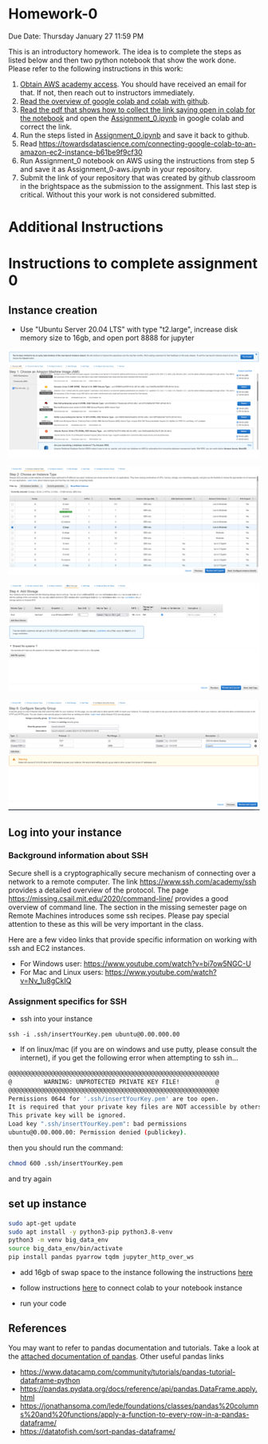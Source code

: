# Homework-0

Due Date: Thursday January 27 11:59 PM

This is an introductory homework. The idea is to complete the steps as listed below and then two python notebook that show the work done. Please refer to the following instructions in this work:

1. [Obtain AWS academy access](https://github.com/vu-topics-in-big-data-2022/instructions/blob/main/aws/student_aws_academy_learner_lab_guide.pdf). You should have received an email for that. If not, then reach out to instructors immediately.
2. [Read the overview of google colab and colab with github](https://github.com/vu-topics-in-big-data-2022/instructions/blob/main/colab/readme.md).
3. [Read the pdf that shows how to collect the link saying open in colab for the notebook](./CorrectingTheLinksInPythonNotebook.pdf) and open the [Assignment_0.ipynb](./Assignment_0.ipynb) in google colab and correct the link.
4. Run the steps listed in [Assignment_0.ipynb](./Assignment_0.ipynb) and save it back to github.
5. Read https://towardsdatascience.com/connecting-google-colab-to-an-amazon-ec2-instance-b61be9f9cf30
6. Run Assignment_0 notebook on AWS using the instructions from step 5 and save it as Assignment_0-aws.ipynb in your repository.
8. Submit the link of your repository that was created by github classroom in the brightspace as the submission to the assignment. This last step is critical. Without this your work is not considered submitted.


# Additional Instructions

# Instructions to complete assignment 0

## Instance creation

- Use "Ubuntu Server 20.04 LTS" with type "t2.large", increase disk memory size to 16gb, and open port 8888 for jupyter

![](./screenshots/ubuntu_ami.png)

![](./screenshots/t2_large.png)

![](./screenshots/16gb_storage.png)

![](./screenshots/ports_for_jupyter.png)

## Log into your instance

### Background information about SSH
Secure shell is a cryptographically secure mechanism of connecting over a network to a remote computer. The link https://www.ssh.com/academy/ssh provides a detailed overview of the protocol. The page https://missing.csail.mit.edu/2020/command-line/ provides a good overview of command line. The section in the missing semester page on Remote Machines introduces some ssh recipes. Please pay special attention to these as this will be very important in the class.

Here are a few video links that provide specific information on working with ssh and EC2 instances.

* For Windows user: https://www.youtube.com/watch?v=bi7ow5NGC-U
* For Mac and Linux users: https://www.youtube.com/watch?v=Nv_1u8gCkIQ

### Assignment specifics for SSH
- ssh into your instance
```
ssh -i .ssh/insertYourKey.pem ubuntu@0.00.000.00
```

- If on linux/mac (if you are on windows and use putty, please consult the internet), if you get the following error when attempting to ssh in...
```sh
@@@@@@@@@@@@@@@@@@@@@@@@@@@@@@@@@@@@@@@@@@@@@@@@@@@@@@@@@@@
@         WARNING: UNPROTECTED PRIVATE KEY FILE!          @
@@@@@@@@@@@@@@@@@@@@@@@@@@@@@@@@@@@@@@@@@@@@@@@@@@@@@@@@@@@
Permissions 0644 for '.ssh/insertYourKey.pem' are too open.
It is required that your private key files are NOT accessible by others.
This private key will be ignored.
Load key ".ssh/insertYourKey.pem": bad permissions
ubuntu@0.00.000.00: Permission denied (publickey).
```

then you should run the command:

```sh
chmod 600 .ssh/insertYourKey.pem
```

and try again


## set up instance

```sh
sudo apt-get update
sudo apt install -y python3-pip python3.8-venv
python3 -m venv big_data_env
source big_data_env/bin/activate
pip install pandas pyarrow tqdm jupyter_http_over_ws
```

- add 16gb of swap space to the instance following the instructions [here](https://www.howtogeek.com/455981/how-to-create-a-swap-file-on-linux/)

- follow instructions [here](https://research.google.com/colaboratory/local-runtimes.html) to connect colab to your notebook instance

- run your code


## References 

You may want to refer to pandas documentation and tutorials. Take a look at the [attached documentation of pandas](Pandas.pdf). Other useful pandas links

* https://www.datacamp.com/community/tutorials/pandas-tutorial-dataframe-python
* https://pandas.pydata.org/docs/reference/api/pandas.DataFrame.apply.html
* https://jonathansoma.com/lede/foundations/classes/pandas%20columns%20and%20functions/apply-a-function-to-every-row-in-a-pandas-dataframe/
* https://datatofish.com/sort-pandas-dataframe/
